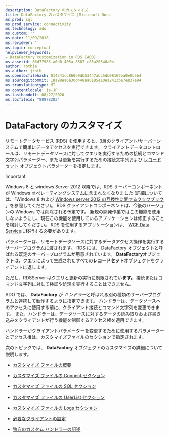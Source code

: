 ```yaml
---
description: DataFactory のカスタマイズ
title: DataFactory のカスタマイズ |Microsoft Docs
ms.prod: sql
ms.prod_service: connectivity
ms.technology: ado
ms.custom: ''
ms.date: 11/09/2018
ms.reviewer: ''
ms.topic: conceptual
helpviewer_keywords:
- DataFactory customization in RDS [ADO]
ms.assetid: 86d77985-a0d0-405a-8587-c85a20540a0e
author: rothja
ms.author: jroth
ms.openlocfilehash: 014341cc860e9db53447abc5db08169ba0e0b5b4
ms.sourcegitcommit: 18a98ea6a30d448aa6195e10ea2413be7e837e94
ms.translationtype: MT
ms.contentlocale: ja-JP
ms.lasthandoff: 08/27/2020
ms.locfileid: "88978203"
---
```

# <a name="datafactory-customization"></a>DataFactory のカスタマイズ
リモートデータサービス (RDS) を使用すると、3層のクライアント/サーバーシステムで簡単にデータアクセスを実行できます。 クライアントデータコントロールは、リモートデータソースに対してクエリを実行するための接続とコマンド文字列パラメーター、または更新を実行するための接続文字列および [レコードセット](../../reference/ado-api/recordset-object-ado.md) オブジェクトパラメーターを指定します。  
  
> [!IMPORTANT]
>  Windows 8 と windows Server 2012 以降では、RDS サーバーコンポーネントが Windows オペレーティングシステムに含まれなくなりました (詳細については、「Windows 8 および [Windows server 2012 の互換性に関するクックブック](https://www.microsoft.com/download/details.aspx?id=27416) 」を参照してください)。 RDS クライアントコンポーネントは、今後のバージョンの Windows では削除される予定です。 新規の開発作業ではこの機能を使用しないようにし、現在この機能を使用しているアプリケーションは修正することを検討してください。 RDS を使用するアプリケーションは、 [WCF Data Service](https://go.microsoft.com/fwlink/?LinkId=199565)に移行する必要があります。  
  
 パラメーターは、リモートデータソースに対するデータアクセス操作を実行するサーバープログラムに渡されます。 RDS には、 [DataFactory](../../reference/rds-api/datafactory-object-rdsserver.md) オブジェクトと呼ばれる既定のサーバープログラムが用意されています。 **DataFactory**オブジェクトは、クエリによって生成されたすべての**レコードセット**オブジェクトをクライアントに返します。  
  
 ただし、RDSServer はクエリと更新の実行に制限されてい**ます。** 接続またはコマンド文字列に対して検証や処理を実行することはできません。  
  
 ADO では、 **DataFactory** が *ハンドラー*と呼ばれる別の種類のサーバープログラムと連携して動作するように指定できます。 ハンドラーは、データソースへのアクセスに使用する前に、クライアント接続とコマンド文字列を変更できます。 また、ハンドラーは、データソースに対するデータの読み取りおよび書き込みをクライアントが行う機能を制御するアクセス権を適用できます。  
  
 ハンドラーがクライアントパラメーターを変更するために使用するパラメーターとアクセス権は、カスタマイズファイルのセクションで指定されます。  
  
 次のトピックでは、 **DataFactory** オブジェクトのカスタマイズの詳細について説明します。  
  
-   [カスタマイズ ファイルの概要](./understanding-the-customization-file.md)  
  
-   [カスタマイズ ファイルの Connect セクション](./customization-file-connect-section.md)  
  
-   [カスタマイズ ファイルの SQL セクション](./customization-file-sql-section.md)  
  
-   [カスタマイズ ファイルの UserList セクション](./customization-file-userlist-section.md)  
  
-   [カスタマイズ ファイルの Logs セクション](./customization-file-logs-section.md)  
  
-   [必要なクライアントの設定](./required-client-settings.md)  
  
-   [独自のカスタム ハンドラーの記述](./writing-your-own-customized-handler.md)